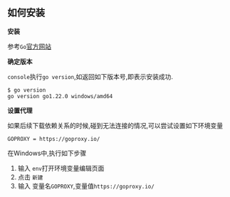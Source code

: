 ## 如何安装

**安装**

参考`Go`[官方网站](https://go.dev/doc/install)

**确定版本**

`console`执行`go version`,如返回如下版本号,即表示安装成功.
```shell
$ go version
go version go1.22.0 windows/amd64
```

**设置代理**

如果后续下载依赖关系的时候,碰到无法连接的情况,可以尝试设置如下环境变量
```
GOPROXY = https://goproxy.io/
```
在Windows中,执行如下步骤
1. 输入 `env`打开环境变量编辑页面
2. 点击 `新建`
3. 输入 变量名`GOPROXY`,变量值`https://goproxy.io/`

